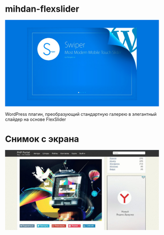 # mihdan-flexslider

![mihdan-flexslider](mihdan-flexslider.jpg)

WordPress плагин, преобразующий стандартную галерею в элегантный слайдер на основе FlexSlider

# Снимок с экрана

![mihdan-flexslider-screenshot](screenshot.jpg)
